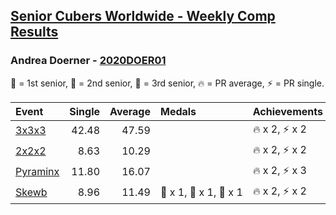 <style>table {white-space: nowrap;}</style>
<link rel="stylesheet" type="text/css" href="/scw-comp/css/flags.css" />

## [Senior Cubers Worldwide - Weekly Comp Results](/scw-comp/results/)
### Andrea Doerner - [2020DOER01](https://www.worldcubeassociation.org/persons/2020DOER01)

<span style="white-space: nowrap;">🥇 = 1st senior</span>, <span style="white-space: nowrap;">🥈 = 2nd senior</span>, <span style="white-space: nowrap;">🥉 = 3rd senior</span>, <span style="white-space: nowrap;">🔥 = PR average</span>, <span style="white-space: nowrap;">⚡ = PR single</span>.

| Event | Single | Average | Medals | Achievements|
| :-- | --: | --: | :-- | :-- |
| [3x3x3](333.md) | 42.48 | 47.59 |  | 🔥 x 2, ⚡ x 2 |
| [2x2x2](222.md) | 8.63 | 10.29 |  | 🔥 x 2, ⚡ x 2 |
| [Pyraminx](pyram.md) | 11.80 | 16.07 |  | 🔥 x 2, ⚡ x 3 |
| [Skewb](skewb.md) | 8.96 | 11.49 | 🥇 x 1, 🥈 x 1, 🥉 x 1 | 🔥 x 2, ⚡ x 2 |

<!-- Global site tag (gtag.js) - Google Analytics -->
<script async src="https://www.googletagmanager.com/gtag/js?id=UA-86348435-3"></script>
<script>window.dataLayer = window.dataLayer || []; function gtag() {dataLayer.push(arguments);} gtag('js', new Date()); gtag('config', 'UA-86348435-3');</script>
